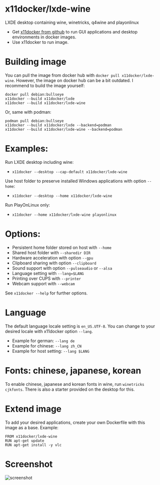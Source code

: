 # x11docker/lxde-wine

LXDE desktop containing wine, winetricks, q4wine and playonlinux

 - Get [x11docker from github](https://github.com/mviereck/x11docker) to run GUI applications and desktop environments in docker images.
 - Use x11docker to run image. 
 
# Building image
You can pull the image from docker hub with `docker pull x11docker/lxde-wine`.
However, the image on docker hub can be a bit outdated.
I recommend to build the image yourself:
```
docker pull debian:bullseye
x11docker --build x11docker/lxde
x11docker --build x11docker/lxde-wine
```
Or, same with podman:
```
podman pull debian:bullseye
x11docker --build x11docker/lxde --backend=podman
x11docker --build x11docker/lxde-wine --backend=podman
```

# Examples:
Run LXDE desktop including wine:
  - `x11docker --desktop --cap-default x11docker/lxde-wine`

Use host folder to preserve installed Windows applications with option `--home`: 
  - `x11docker --desktop --home x11docker/lxde-wine`

Run PlayOnLinux only:
  - `x11docker --home x11docker/lxde-wine playonlinux`

# Options:
 - Persistent home folder stored on host with   `--home`
 - Shared host folder with                      `--sharedir DIR`
 - Hardware acceleration with option            `--gpu`
 - Clipboard sharing with option                `--clipboard`
 - Sound support with option                    `--pulseaudio` or `--alsa`
 - Language setting with                        `--lang=$LANG`
 - Printing over CUPS with                      `--printer`
 - Webcam support with                          `--webcam`
 
See `x11docker --help` for further options.

# Language
The default language locale setting is `en_US.UTF-8`. You can change to your desired locale with x11docker option `--lang`. 

 - Example for german: `--lang de`
 - Example for chinese: `--lang zh_CN`
 - Example for host setting: `--lang $LANG`
 
# Fonts: chinese, japanese, korean
To enable chinese, japanese and korean fonts in wine, run `winetricks cjkfonts`. There is also a starter provided on the desktop  for this. 

# Extend image
To add your desired applications, create your own Dockerfile with this image as a base. Example:
```
FROM x11docker/lxde-wine
RUN apt-get update
RUN apt-get install -y vlc
```

# Screenshot

![screenshot](https://raw.githubusercontent.com/mviereck/x11docker/screenshots/screenshot-lxde-wine.png "lxde-wine desktop running in Xephyr window using x11docker")
